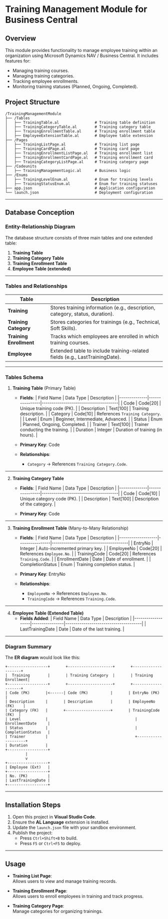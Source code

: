 
# Training Management Module for Business Central

## **Overview**
This module provides functionality to manage employee training within an organization using Microsoft Dynamics NAV / Business Central. It includes features for:
- Managing training courses.
- Managing training categories.
- Tracking employee enrollments.
- Monitoring training statuses (Planned, Ongoing, Completed).

## **Project Structure**

```
/TrainingManagementModule
├── /Tables
│   ├── TrainingTable.al                # Training table definition
│   ├── TrainingCategoryTable.al        # Training category table
│   ├── TrainingEnrollmentTable.al      # Training enrollment table
│   ├── EmployeeExtensionTable.al       # Employee table extension
├── /Pages
│   ├── TrainingListPage.al             # Training list page
│   ├── TrainingCardPage.al             # Training card page
│   ├── TrainingEnrollmentListPage.al   # Training enrollment list
│   ├── TrainingEnrollmentCardPage.al   # Training enrollment card
│   ├── TrainingCategoryListPage.al     # Training category page
├── /Codeunits
│   ├── TrainingManagementLogic.al      # Business logic
├── /Enums
│   ├── TrainingLevelEnum.al            # Enum for training levels
│   ├── TrainingStatusEnum.al           # Enum for training statuses
├── app.json                            # Application configuration
└── launch.json                         # Deployment configuration
```

---

## **Database Conception**

### **Entity-Relationship Diagram**

The database structure consists of three main tables and one extended table:

1. **Training Table**  
2. **Training Category Table**  
3. **Training Enrollment Table**  
4. **Employee Table (extended)**  

---

### **Tables and Relationships**

| Table                  | Description                                                                 |
|------------------------|-----------------------------------------------------------------------------|
| **Training**           | Stores training information (e.g., description, category, status, duration). |
| **Training Category**  | Stores categories for trainings (e.g., Technical, Soft Skills).            |
| **Training Enrollment**| Tracks which employees are enrolled in which training courses.             |
| **Employee**           | Extended table to include training-related fields (e.g., LastTrainingDate).|

---

### **Tables Schema**

1. **Training Table** (Primary Table)
   - **Fields**:
     | Field Name   | Data Type      | Description                          |
     |--------------|----------------|--------------------------------------|
     | Code         | Code[20]       | Unique training code (PK).           |
     | Description  | Text[100]      | Training description.                |
     | Category     | Code[10]       | References `Training Category`.      |
     | Level        | Enum           | Beginner, Intermediate, Advanced.    |
     | Status       | Enum           | Planned, Ongoing, Completed.         |
     | Trainer      | Text[100]      | Trainer conducting the training.     |
     | Duration     | Integer        | Duration of training (in hours).     |

   - **Primary Key**: Code  
   - **Relationships**:
     - `Category` → References `Training Category.Code`.

---

2. **Training Category Table**
   - **Fields**:
     | Field Name   | Data Type      | Description                          |
     |--------------|----------------|--------------------------------------|
     | Code         | Code[10]       | Unique category code (PK).           |
     | Description  | Text[100]      | Description of the category.         |

   - **Primary Key**: Code  

---

3. **Training Enrollment Table** (Many-to-Many Relationship)
   - **Fields**:
     | Field Name        | Data Type      | Description                          |
     |-------------------|----------------|--------------------------------------|
     | EntryNo           | Integer        | Auto-incremented primary key.        |
     | EmployeeNo        | Code[20]       | References `Employee.No`.            |
     | TrainingCode      | Code[20]       | References `Training.Code`.          |
     | EnrollmentDate    | Date           | Date of enrollment.                  |
     | CompletionStatus  | Enum           | Training completion status.          |

   - **Primary Key**: EntryNo  
   - **Relationships**:
     - `EmployeeNo` → References `Employee.No`.
     - `TrainingCode` → References `Training.Code`.

---

4. **Employee Table (Extended Table)**
   - **Fields Added**:
     | Field Name        | Data Type      | Description                          |
     |-------------------|----------------|--------------------------------------|
     | LastTrainingDate  | Date           | Date of the last training.           |

---

### **Diagram Summary**

The **ER diagram** would look like this:

```
+------------------+       +--------------------+       +--------------------+
|  Training        |       | Training Category  |       | Training Enrollment|
+------------------+       +--------------------+       +--------------------+
| Code (PK)       |<------| Code (PK)          |       | EntryNo (PK)       |
| Description     |       | Description        |       | EmployeeNo (FK)    |
| Category (FK)   |       +--------------------+       | TrainingCode (FK)  |
| Level           |                                       | EnrollmentDate     |
| Status          |                                       | CompletionStatus   |
| Trainer         |                                       +--------------------+
| Duration        |
+------------------+
         |
         v
+------------------+
| Employee (Ext)   |
+------------------+
| No. (PK)         |
| LastTrainingDate |
+------------------+
```

---

## **Installation Steps**

1. Open this project in **Visual Studio Code**.
2. Ensure the **AL Language** extension is installed.
3. Update the `launch.json` file with your sandbox environment.
4. Publish the project:
   - Press `Ctrl+Shift+B` to build.
   - Press `F5` or `Ctrl+F5` to deploy.

---

## **Usage**

- **Training List Page**:  
   Allows users to view and manage training records.

- **Training Enrollment Page**:  
   Allows users to enroll employees in training and track progress.

- **Training Category Page**:  
   Manage categories for organizing trainings.
